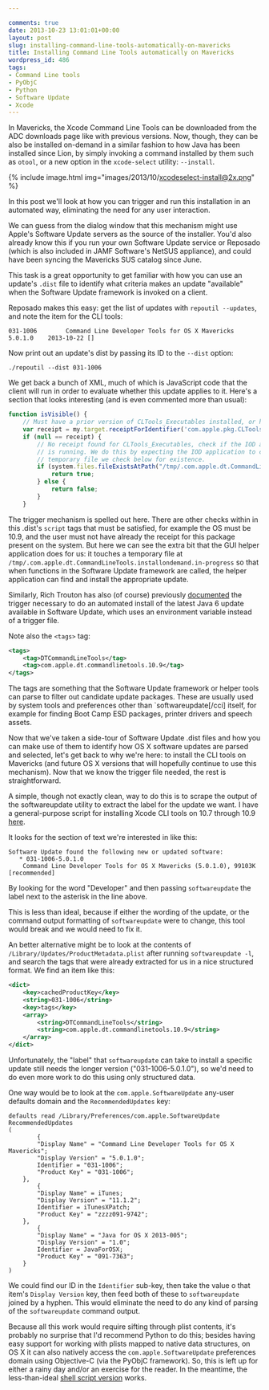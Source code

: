 ```yaml
---

comments: true
date: 2013-10-23 13:01:01+00:00
layout: post
slug: installing-command-line-tools-automatically-on-mavericks
title: Installing Command Line Tools automatically on Mavericks
wordpress_id: 486
tags:
- Command Line tools
- PyObjC
- Python
- Software Update
- Xcode
---
```


In Mavericks, the Xcode Command Line Tools can be downloaded from the ADC downloads page like with previous versions. Now, though, they can be also be installed on-demand in a similar fashion to how Java has been installed since Lion, by simply invoking a command installed by them such as `otool`, or a new option in the `xcode-select` utility: `--install`.

{% include image.html
    img="images/2013/10/xcodeselect-install@2x.png"
%}

In this post we'll look at how you can trigger and run this installation in an automated way, eliminating the need for any user interaction.

<!-- more -->

We can guess from the dialog window that this mechanism might use Apple's Software Update servers as the source of the installer. You'd also already know this if you run your own Software Update service or Reposado (which is also included in JAMF Software's NetSUS appliance), and could have been syncing the Mavericks SUS catalog since June.

This task is a great opportunity to get familiar with how you can use an update's `.dist` file to identify what criteria makes an update "available" when the Software Update framework is invoked on a client.

Reposado makes this easy: get the list of updates with `repoutil --updates`, and note the item for the CLI tools:

`031-1006        Command Line Developer Tools for OS X Mavericks    5.0.1.0    2013-10-22 []`

Now print out an update's dist by passing its ID to the `--dist` option:

`./repoutil --dist 031-1006`

We get back a bunch of XML, much of which is JavaScript code that the client will run in order to evaluate whether this update applies to it. Here's a section that looks interesting (and is even commented more than usual):

```js
function isVisible() {
    // Must have a prior version of CLTools_Executables installed, or have the file marker that indicates and install-on-demand is in progress.
    var receipt = my.target.receiptForIdentifier('com.apple.pkg.CLTools_Executables');
    if (null == receipt) {
        // No receipt found for CLTools_Executables, check if the IOD application
        // is running. We do this by expecting the IOD application to create the
        // temporary file we check below for existence.
        if (system.files.fileExistsAtPath("/tmp/.com.apple.dt.CommandLineTools.installondemand.in-progress")) {
            return true;
        } else {
            return false;
        }
    }
```

The trigger mechanism is spelled out here. There are other checks within in this .dist's `script` tags that must be satisfied, for example the OS must be 10.9, and the user must not have already the receipt for this package present on the system. But here we can see the extra bit that the GUI helper application does for us: it touches a temporary file at `/tmp/.com.apple.dt.CommandLineTools.installondemand.in-progress` so that when functions in the Software Update framework are called, the helper application can find and install the appropriate update.


Similarly, Rich Trouton has also (of course) previously [documented](http://derflounder.wordpress.com/2013/06/24/installing-apples-updated-java-for-os-x-2013-004-and-java-for-mac-os-x-10-6-update-16-over-previous-versions/) the trigger necessary to do an automated install of the latest Java 6 update available in Software Update, which uses an environment variable instead of a trigger file.

Note also the `<tags>` tag:

```xml
<tags>
    <tag>DTCommandLineTools</tag>
    <tag>com.apple.dt.commandlinetools.10.9</tag>
</tags>
```

The tags are something that the Software Update framework or helper tools can parse to filter out candidate update packages. These are usually used by system tools and preferences other than `softwareupdate[/cci] itself, for example for finding Boot Camp ESD packages, printer drivers and speech assets.

Now that we've taken a side-tour of Software Update .dist files and how you can make use of them to identify how OS X software updates are parsed and selected, let's get back to why we're here: to install the CLI tools on Mavericks (and future OS X versions that will hopefully continue to use this mechanism). Now that we know the trigger file needed, the rest is straightforward.

A simple, though not exactly clean, way to do this is to scrape the output of the softwareupdate utility to extract the label for the update we want. I have a general-purpose script for installing Xcode CLI tools on 10.7 through 10.9 [here](https://github.com/timsutton/osx-vm-templates/blob/master/scripts/xcode-cli-tools.sh).

<!--TODO: Note that this continues to work with El Cap -->

It looks for the section of text we're interested in like this:

```
Software Update found the following new or updated software:
   * 031-1006-5.0.1.0
    Command Line Developer Tools for OS X Mavericks (5.0.1.0), 99103K [recommended]
```

By looking for the word "Developer" and then passing `softwareupdate` the label next to the asterisk in the line above.

This is less than ideal, because if either the wording of the update, or the command output formatting of `softwareupdate` were to change, this tool would break and we would need to fix it.

An better alternative might be to look at the contents of `/Library/Updates/ProductMetadata.plist` after running `softwareupdate -l`, and search  the tags that were already extracted for us in a nice structured format. We find an item like this:

```xml
<dict>
    <key>cachedProductKey</key>
    <string>031-1006</string>
    <key>tags</key>
    <array>
        <string>DTCommandLineTools</string>
        <string>com.apple.dt.commandlinetools.10.9</string>
    </array>
</dict>
```

Unfortunately, the "label" that `softwareupdate` can take to install a specific update still needs the longer version ("031-1006-5.0.1.0"), so we'd need to do even more work to do this using only structured data.

One way would be to look at the `com.apple.SoftwareUpdate` any-user defaults domain and the `RecommendedUpdates` key:

```
defaults read /Library/Preferences/com.apple.SoftwareUpdate RecommendedUpdates
(
        {
        "Display Name" = "Command Line Developer Tools for OS X Mavericks";
        "Display Version" = "5.0.1.0";
        Identifier = "031-1006";
        "Product Key" = "031-1006";
    },
        {
        "Display Name" = iTunes;
        "Display Version" = "11.1.2";
        Identifier = iTunesXPatch;
        "Product Key" = "zzzz091-9742";
    },
        {
        "Display Name" = "Java for OS X 2013-005";
        "Display Version" = "1.0";
        Identifier = JavaForOSX;
        "Product Key" = "091-7363";
    }
)
```

We could find our ID in the `Identifier` sub-key, then take the value o that item's `Display Version` key, then feed both of these to `softwareupdate` joined by a hyphen. This would eliminate the need to do any kind of parsing of the `softwareupdate` command output.

Because all this work would require sifting through plist contents, it's probably no surprise that I'd recommend Python to do this; besides having easy support for working with plists mapped to native data structures, on OS X it can also natively access the `com.apple.SoftwareUpdate` preferences domain using Objective-C (via the PyObjC framework). So, this is left up for either a rainy day and/or an exercise for the reader. In the meantime, the less-than-ideal <a href="https://github.com/timsutton/osx-vm-templates/blob/master/scripts/xcode-cli-tools.sh">shell script version</a> works.